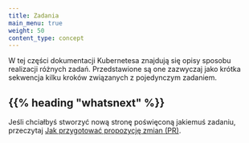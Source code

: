 ```yaml
---
title: Zadania
main_menu: true
weight: 50
content_type: concept
---
```


<!-- overview -->

W tej części dokumentacji Kubernetesa znajdują się opisy
sposobu realizacji różnych zadań. Przedstawione są one zazwyczaj jako
krótka sekwencja kilku kroków związanych z pojedynczym zadaniem.

## {{% heading "whatsnext" %}}

Jeśli chciałbyś stworzyć nową stronę poświęconą jakiemuś zadaniu, przeczytaj
[Jak przygotować propozycję zmian (PR)](/docs/home/contribute/create-pull-request/).
